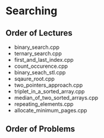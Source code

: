 # Searching
## Order of Lectures
- binary_search.cpp
- ternary_search.cpp
- first_and_last_index.cpp
- count_occurence.cpp
- binary_seach_stl.cpp
- sqaure_root.cpp
- two_pointers_approach.cpp
- triplet_in_a_sorted_array.cpp
- median_of_two_sorted_arrays.cpp
- repeating_elements.cpp
- allocate_minimum_pages.cpp

## Order of Problems
